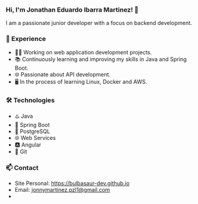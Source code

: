 ### Hi, I'm Jonathan Eduardo Ibarra Martinez! 👋

I am a passionate junior developer with a focus on backend development.

### 💼 Experience

- 👨‍💻 Working on web application development projects.
- 📚 Continuously learning and improving my skills in Java and Spring Boot.
- 🌐 Passionate about API development.
- 🖥️ In the process of learning Linux, Docker and AWS.

### 🛠️ Technologies

- ♨️ Java
- 🍃 Spring Boot
- 🐘 PostgreSQL
- 🌐 Web Services
- 🅰️ Angular
- 🚀 Git

### 📫 Contact

<!--
- [LinkedIn](https://www.linkedin.com/in/tu-nombre) -->
- Site Personal: https://bulbasaur-dev.github.io
- Email: jonnymartinez.pzl1@gmail.com
- 

<!--
**jonhdevelop/jonhdevelop** is a ✨ _special_ ✨ repository because its `README.md` (this file) appears on your GitHub profile.

Here are some ideas to get you started:

- 🔭 I’m currently working on ...
- 🌱 I’m currently learning ...
- 👯 I’m looking to collaborate on ...
- 🤔 I’m looking for help with ...
- 💬 Ask me about ...
- 📫 How to reach me: ...
- 😄 Pronouns: ...
- ⚡ Fun fact: ...
-->
